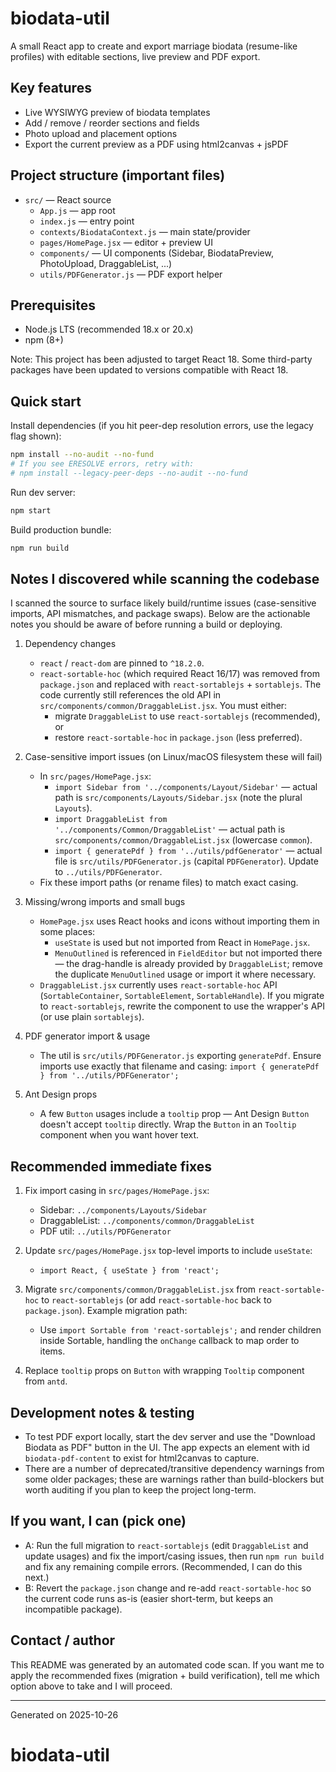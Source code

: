 # biodata-util

A small React app to create and export marriage biodata (resume-like profiles) with editable sections, live preview and PDF export.

## Key features

- Live WYSIWYG preview of biodata templates
- Add / remove / reorder sections and fields
- Photo upload and placement options
- Export the current preview as a PDF using html2canvas + jsPDF

## Project structure (important files)

- `src/` — React source
  - `App.js` — app root
  - `index.js` — entry point
  - `contexts/BiodataContext.js` — main state/provider
  - `pages/HomePage.jsx` — editor + preview UI
  - `components/` — UI components (Sidebar, BiodataPreview, PhotoUpload, DraggableList, ...)
  - `utils/PDFGenerator.js` — PDF export helper

## Prerequisites

- Node.js LTS (recommended 18.x or 20.x)
- npm (8+)

Note: This project has been adjusted to target React 18. Some third-party packages have been updated to versions compatible with React 18.

## Quick start

Install dependencies (if you hit peer-dep resolution errors, use the legacy flag shown):

```bash
npm install --no-audit --no-fund
# If you see ERESOLVE errors, retry with:
# npm install --legacy-peer-deps --no-audit --no-fund
```

Run dev server:

```bash
npm start
```

Build production bundle:

```bash
npm run build
```

## Notes I discovered while scanning the codebase

I scanned the source to surface likely build/runtime issues (case-sensitive imports, API mismatches, and package swaps). Below are the actionable notes you should be aware of before running a build or deploying.

1) Dependency changes
	- `react` / `react-dom` are pinned to `^18.2.0`.
	- `react-sortable-hoc` (which required React 16/17) was removed from `package.json` and replaced with `react-sortablejs` + `sortablejs`. The code currently still references the old API in `src/components/common/DraggableList.jsx`. You must either:
	  - migrate `DraggableList` to use `react-sortablejs` (recommended), or
	  - restore `react-sortable-hoc` in `package.json` (less preferred).

2) Case-sensitive import issues (on Linux/macOS filesystem these will fail)
	- In `src/pages/HomePage.jsx`:
	  - `import Sidebar from '../components/Layout/Sidebar'` — actual path is `src/components/Layouts/Sidebar.jsx` (note the plural `Layouts`).
	  - `import DraggableList from '../components/Common/DraggableList'` — actual path is `src/components/common/DraggableList.jsx` (lowercase `common`).
	  - `import { generatePdf } from '../utils/pdfGenerator'` — actual file is `src/utils/PDFGenerator.js` (capital `PDFGenerator`). Update to `../utils/PDFGenerator`.
	- Fix these import paths (or rename files) to match exact casing.

3) Missing/wrong imports and small bugs
	- `HomePage.jsx` uses React hooks and icons without importing them in some places:
	  - `useState` is used but not imported from React in `HomePage.jsx`.
	  - `MenuOutlined` is referenced in `FieldEditor` but not imported there — the drag-handle is already provided by `DraggableList`; remove the duplicate `MenuOutlined` usage or import it where necessary.
	- `DraggableList.jsx` currently uses `react-sortable-hoc` API (`SortableContainer`, `SortableElement`, `SortableHandle`). If you migrate to `react-sortablejs`, rewrite the component to use the wrapper's API (or use plain `sortablejs`).

4) PDF generator import & usage
	- The util is `src/utils/PDFGenerator.js` exporting `generatePdf`. Ensure imports use exactly that filename and casing: `import { generatePdf } from '../utils/PDFGenerator';`

5) Ant Design props
	- A few `Button` usages include a `tooltip` prop — Ant Design `Button` doesn't accept `tooltip` directly. Wrap the `Button` in an `Tooltip` component when you want hover text.

## Recommended immediate fixes

1. Fix import casing in `src/pages/HomePage.jsx`:
	- Sidebar: `../components/Layouts/Sidebar`
	- DraggableList: `../components/common/DraggableList`
	- PDF util: `../utils/PDFGenerator`

2. Update `src/pages/HomePage.jsx` top-level imports to include `useState`:
	- `import React, { useState } from 'react';`

3. Migrate `src/components/common/DraggableList.jsx` from `react-sortable-hoc` to `react-sortablejs` (or add `react-sortable-hoc` back to `package.json`). Example migration path:
	- Use `import Sortable from 'react-sortablejs';` and render children inside Sortable, handling the `onChange` callback to map order to items.

4. Replace `tooltip` props on `Button` with wrapping `Tooltip` component from `antd`.

## Development notes & testing

- To test PDF export locally, start the dev server and use the "Download Biodata as PDF" button in the UI. The app expects an element with id `biodata-pdf-content` to exist for html2canvas to capture.
- There are a number of deprecated/transitive dependency warnings from some older packages; these are warnings rather than build-blockers but worth auditing if you plan to keep the project long-term.

## If you want, I can (pick one)

- A: Run the full migration to `react-sortablejs` (edit `DraggableList` and update usages) and fix the import/casing issues, then run `npm run build` and fix any remaining compile errors. (Recommended, I can do this next.)
- B: Revert the `package.json` change and re-add `react-sortable-hoc` so the current code runs as-is (easier short-term, but keeps an incompatible package).

## Contact / author

This README was generated by an automated code scan. If you want me to apply the recommended fixes (migration + build verification), tell me which option above to take and I will proceed.

---
Generated on 2025-10-26
# biodata-util
